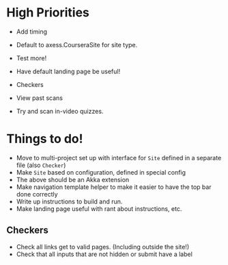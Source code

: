 # High Priorities #

 - Add timing
 - Default to axess.CourseraSite for site type.
 - Test more!
 - Have default landing page be useful!
 - Checkers
 - View past scans

 - Try and scan in-video quizzes.

# Things to do! #

 - Move to multi-project set up with interface for `Site` defined in a separate file (also `Checker`)
 - Make `Site` based on configuration, defined in special config
 - The above should be an Akka extension
 - Make navigation template helper to make it easier to have the top bar done correctly
 - Write up instructions to build and run.
 - Make landing page useful with rant about instructions, etc.

## Checkers ##

 - Check all links get to valid pages. (Including outside the site!)
 - Check that all inputs that are not hidden or submit have a label
